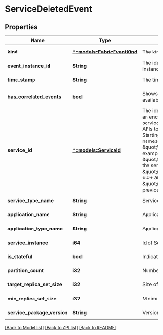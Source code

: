 # ServiceDeletedEvent

## Properties
Name | Type | Description | Notes
------------ | ------------- | ------------- | -------------
**kind** | [***::models::FabricEventKind**](FabricEventKind.md) | The kind of FabricEvent. | [default to null]
**event_instance_id** | **String** | The identifier for the FabricEvent instance. | [default to null]
**time_stamp** | **String** | The time event was logged. | [default to null]
**has_correlated_events** | **bool** | Shows there is existing related events available. | [optional] [default to null]
**service_id** | [***::models::ServiceId**](ServiceId.md) | The identity of the service. This ID is an encoded representation of the service name. This is used in the REST APIs to identify the service resource. Starting in version 6.0, hierarchical names are delimited with the \&quot;\\~\&quot; character. For example, if the service name is \&quot;fabric:/myapp/app1/svc1\&quot;, the service identity would be \&quot;myapp~app1\\~svc1\&quot; in 6.0+ and \&quot;myapp/app1/svc1\&quot; in previous versions. | [default to null]
**service_type_name** | **String** | Service type name. | [default to null]
**application_name** | **String** | Application name. | [default to null]
**application_type_name** | **String** | Application type name. | [default to null]
**service_instance** | **i64** | Id of Service instance. | [default to null]
**is_stateful** | **bool** | Indicates if Service is stateful. | [default to null]
**partition_count** | **i32** | Number of partitions. | [default to null]
**target_replica_set_size** | **i32** | Size of target replicas set. | [default to null]
**min_replica_set_size** | **i32** | Minimum size of replicas set. | [default to null]
**service_package_version** | **String** | Version of Service package. | [default to null]

[[Back to Model list]](../README.md#documentation-for-models) [[Back to API list]](../README.md#documentation-for-api-endpoints) [[Back to README]](../README.md)


